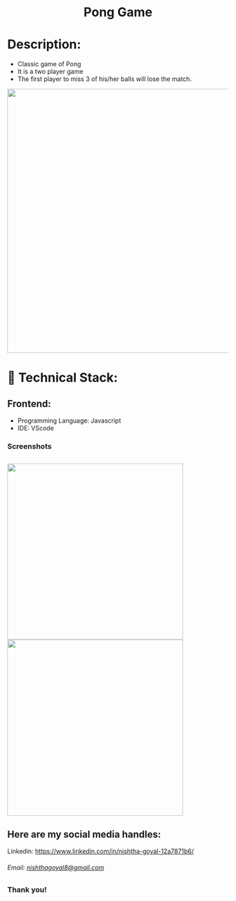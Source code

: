 <h1 align="center">
  Pong Game
</h1>

# Description:
- Classic game of Pong
- It is a two player game 
- The first player to miss 3 of his/her balls will lose the match.

<img src="https://user-images.githubusercontent.com/57831888/102915876-8a467580-44a8-11eb-948e-bc5fc5193d7e.png"  width="600px">

# 🚀 Technical Stack:

## Frontend:
- Programming Language: Javascript
- IDE: VScode



### Screenshots
<img src="https://user-images.githubusercontent.com/57831888/102915872-887cb200-44a8-11eb-9ba3-631fa600385d.png" width="400px"  align="left" > <img src="https://user-images.githubusercontent.com/57831888/102915880-8adf0c00-44a8-11eb-973d-07c9b2ffcc0e.png" width="400px"   > 
---



## Here are my social media handles:

Linkedin: https://www.linkedin.com/in/nishtha-goyal-12a7871b6/
<br />


###### Email: nishthagoyal8@gmail.com

### Thank you!
